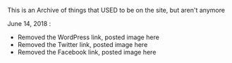 This is an Archive of things that USED to be on the site, but aren't anymore

June 14, 2018 :
 - Removed the WordPress link, posted image here
 - Removed the Twitter   link, posted image here
 - Removed the Facebook  link, posted image here
